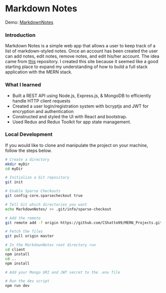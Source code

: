 # Markdown Notes

Demo: [MarkdownNotes](https://markdown-notes.herokuapp.com/)

### Introduction

Markdown Notes is a simple web app that allows a user to keep track of a list of markdown-styled notes. Once an account has been created the user can add notes, edit notes, remove notes, and edit his/her account. The idea came from [this](https://github.com/florinpop17/app-ideas) repository. I created this site because it seemed like a good starting place to expand my understanding of how to build a full stack application with the MERN stack. 

### What I learned

* Built a REST API using Node.js, Express.js, & MongoDB to efficiently handle HTTP client requests
* Created a user login/registration system with bcryptjs and JWT for encryption and authentication
* Constructed and styled the UI with React and bootstrap.
* Used Redux and Redux Toolkit for app state management.

### Local Development

If you would like to clone and manipulate the project on your machine, follow the steps below.

```bash
# Create a directory
mkdir myDir
cd myDir

# Initialize a Git repository
git init

# Enable Sparse Checkouts
git config core.sparsecheckout true

# Tell Git which directories you want
echo MarkdownNotes/ >> .git/info/sparse-checkout

# Add the remote
git remote add -f origin https://github.com/CShatto99/MERN_Projects.git

# Fetch the files
git pull origin master

# In the MarkdownNotes root directory run
cd client
npm install
cd ..
npm install

# Add your Mongo URI and JWT secret to the .env file

# Run the dev script
npm run dev
```

